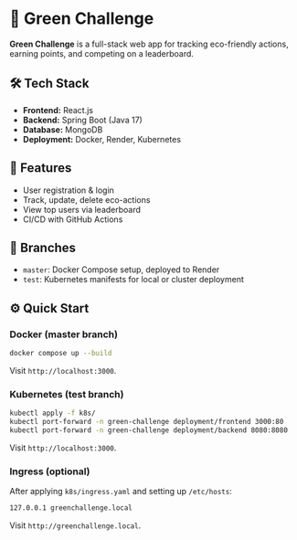 # 🌱 Green Challenge

**Green Challenge** is a full-stack web app for tracking eco-friendly actions, earning points, and competing on a leaderboard.

## 🛠️ Tech Stack

* **Frontend:** React.js
* **Backend:** Spring Boot (Java 17)
* **Database:** MongoDB
* **Deployment:** Docker, Render, Kubernetes

## 🚀 Features

* User registration & login
* Track, update, delete eco-actions
* View top users via leaderboard
* CI/CD with GitHub Actions

## 📂 Branches

* `master`: Docker Compose setup, deployed to Render
* `test`: Kubernetes manifests for local or cluster deployment

## ⚙️ Quick Start

### Docker (master branch)

```bash
docker compose up --build
```

Visit `http://localhost:3000`.

### Kubernetes (test branch)

```bash
kubectl apply -f k8s/
kubectl port-forward -n green-challenge deployment/frontend 3000:80
kubectl port-forward -n green-challenge deployment/backend 8080:8080
```

Visit `http://localhost:3000`.

### Ingress (optional)

After applying `k8s/ingress.yaml` and setting up `/etc/hosts`:

```bash
127.0.0.1 greenchallenge.local
```

Visit `http://greenchallenge.local`.

